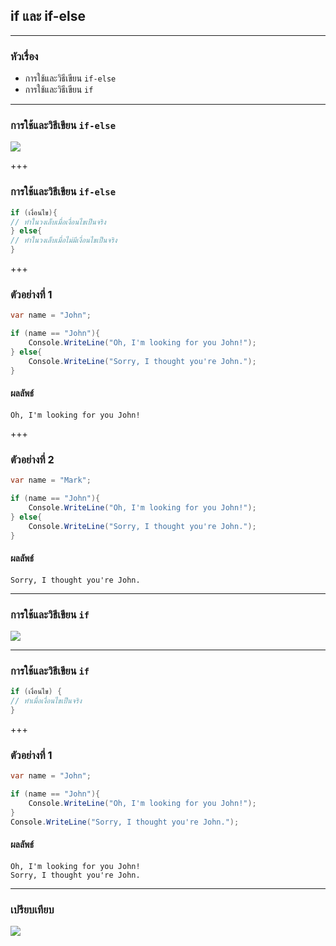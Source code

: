 ## if และ if-else

---

### หัวเรื่อง

- การใช้และวิธีเขียน `if-else`
- การใช้และวิธีเขียน `if`

---

### การใช้และวิธีเขียน `if-else`

![](https://scontent.fkkc2-1.fna.fbcdn.net/v/t1.15752-9/81327675_527867397814703_277030389933932544_n.png?_nc_cat=104&_nc_ohc=4egw922EmggAQknmMoD6WtS2PUUzKAeHFGfgwOVB0Erzsja3Zu8IZNXMA&_nc_ht=scontent.fkkc2-1.fna&oh=abb3fc328cf05936cd789cb62daa263a&oe=5EA42B34)

+++

### การใช้และวิธีเขียน `if-else`

```csharp
if (เงื่อนไข){
// ทำในวงเล็บเมื่อเงื่อนไขเป็นจริง
} else{
// ทำในวงเล็บเมื่อไม่มีเงื่อนไขเป็นจริง
}
```

+++

### ตัวอย่างที่ 1

```csharp
var name = "John";

if (name == "John"){
	Console.WriteLine("Oh, I'm looking for you John!");
} else{
	Console.WriteLine("Sorry, I thought you're John.");
}
```

#### ผลลัพธ์

```text
Oh, I'm looking for you John!
```

+++

### ตัวอย่างที่ 2

```csharp
var name = "Mark";

if (name == "John"){
	Console.WriteLine("Oh, I'm looking for you John!");
} else{
	Console.WriteLine("Sorry, I thought you're John.");
}
```

#### ผลลัพธ์

```text
Sorry, I thought you're John.
```

---

### การใช้และวิธีเขียน `if` 
![](https://scontent.fkkc2-1.fna.fbcdn.net/v/t1.15752-9/80838713_2480832262185612_6068699028726480896_n.png?_nc_cat=105&_nc_ohc=BFgUt8A0w4wAQnrsUkr0Rf7KKEUwwVwtjGbaijNcEwisAoRrZfruTFGCA&_nc_ht=scontent.fkkc2-1.fna&oh=0e67b051df570583cf2f1027373f6a0f&oe=5E912530)

---

### การใช้และวิธีเขียน `if` 

```csharp
if (เงื่อนไข) {
// ทำเมื่อเงื่อนไขเป็นจริง
}
```

+++

### ตัวอย่างที่ 1

```csharp
var name = "John";

if (name == "John"){
	Console.WriteLine("Oh, I'm looking for you John!");
}
Console.WriteLine("Sorry, I thought you're John.");
```

#### ผลลัพธ์

```text
Oh, I'm looking for you John!
Sorry, I thought you're John.
```
---

### เปรียบเทียบ
![](https://scontent.fkkc2-1.fna.fbcdn.net/v/t1.15752-9/82266638_1197111010495309_287991962517110784_n.jpg?_nc_cat=106&_nc_ohc=gL4-Xr15_6UAQk5JkTOL6wVWKBT1xyyQL4gcgyM-WtONPw_vJMSuZWmCw&_nc_ht=scontent.fkkc2-1.fna&oh=bb8a58067b205b158399281306a5f527&oe=5E947EA2)